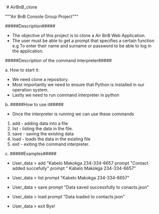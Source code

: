 `# AirBnB_clone

"""Air BnB Console Group Project"""


#####Description#####

- The objective of this project is to clone a Air BnB Web Application.
- The user must be able to get a prompt that specifies a certain function e.g To enter their name and surname or password to be able to log in the application.

#####Description of the command interpreter#####

a. How to start it:
- We need clone a repository.
- Most importantly we need to ensure that Python is installed in our operation system.
- Lastly we need to run command interpreter in python

b. #####How to use it#####
- Once the interpreter is running we can use these commands
1. add - adding data into a file
2. list - listing the data in the file.
3. save - saving the existing data 
4. load - loads the data in the existing file
5. exit - exiting the command interpreter.

c. #####Examples#####
- User_data > add "Kabelo Makokga 234-334-6657
prompt "Contact added succefully"
prompt " Kabelo Makokga 234-334-6657"

- User_data > list
prompt  "Kabelo Makokga 234-334-6657"

- User_data > save
prompt "Data saved successfully to conacts.json"

- User_data > load
prompt "Data loaded to contacts.json"

- User_data > exit
Bye! 

